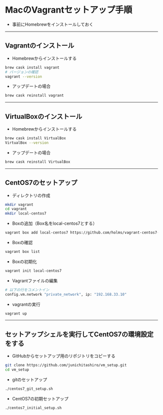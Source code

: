 # MacのVagrantセットアップ手順
* 事前にHomebrewをインストールしておく

***
## Vagrantのインストール  
* Homebrewからインストールする
```bash
brew cask install vagrant
# バージョンの確認
vagrant --version
```

* アップデートの場合
```bash
brew cask reinstall vagrant
```

***
## VirtualBoxのインストール  
* Homebrewからインストールする
```bash
brew cask install VirtualBox
VirtualBox --version
```

* アップデートの場合
```bash
brew cask reinstall VirtualBox
```

***
## CentOS7のセットアップ  
* ディレクトリの作成
```bash
mkdir vagrant
cd vagrant
mkdir local-centos7
```

* Boxの追加（Box名をlocal-centos7とする）
```bash
vagrant box add local-centos7 https://github.com/holms/vagrant-centos7-box/releases/download/7.1.1503.001/CentOS-7.1.1503-x86_64-netboot.box
```

* Boxの確認
```bash
vagrant box list
```

* Boxの初期化
```bash
vagrant init local-centos7
```

* Vagrantファイルの編集
```bash
# 以下の行をコメントイン
config.vm.network "private_network", ip: "192.168.33.10"
```

* vagrantの実行
```bash
vagrant up
```

***
## セットアップシェルを実行してCentOS7の環境設定をする  
* GitHubからセットアップ用のリポジトリをコピーする
```bash
git clone https://github.com/junichitashiro/vm_setup.git
cd vm_setup
```

* gitのセットアップ
```bash
./centos7_git_setup.sh
```

* CentOS7の初期セットアップ
```bash
./centos7_initial_setup.sh
```